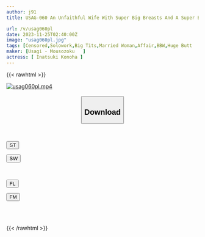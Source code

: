 ```yaml
---
author: j91
title: USAG-060 An Unfaithful Wife With Super Big Breasts And A Super Big Ass. Her Hobby Is Titty Fuck. More Than 1000 Men Have Cum Konoha (26) Konoha Inazuki

url: /v/usag060pl
date: 2023-11-25T02:40:00Z
image: "usag060pl.jpg"
tags: [Censored,Solowork,Big Tits,Married Woman,Affair,BBW,Huge Butt	 ]
maker: [Usagi - Mousozoku   ]
actress: [ Inatsuki Konoha ]
---
```



{{< rawhtml >}}

<div class="video" data-videoid="glw3AGaYyLsq19Q">
    <a href="javascript:;">
        <img src="/v/usag060pl/usag060pl.jpg" width="WIDTH" height="HEIGHT" alt="usag060pl.mp4" loading="lazy">
    </a>
</div>

<script type="text/javascript" src="https://j91.asia/asset/on-demand-st.js"></script>

<br>
  <link rel="stylesheet" href="https://j91.asia/asset/bs5.css">
  
  <center>
  <button class="btn btn-primary" type="button" data-bs-toggle="collapse" data-bs-target=".multi-collapse" aria-expanded="false" aria-controls="multiCollapseExample1 multiCollapseExample2"><h2>Download</h2></button></center>
</p>
<div class="row">
  <div class="col">
    <div class="collapse multi-collapse" id="multiCollapseExample1">
      <div class="card card-body">
	      	      <br>
<div class="buttons">  
<p><a href="https://streamtape.to/v/glw3AGaYyLsq19Q" target="_blank"><button class="btn-hover color-3"><i class="fa fa-download"></i> ST</button></a></p>
<p><a href="https://flaswish.com/xul8md2itn39" target="_blank"><button class="btn-hover color-2"><i class="fa fa-download"></i> SW</button></a></p></div>
    </div>
  </div>
</div>
  <div class="col">
    <div class="collapse multi-collapse" id="multiCollapseExample2">
      <div class="card card-body">
	      <br>
<div class="buttons">
<p><a href="https://filelions.site/f/th3xmkeyhu5g" target="_blank"><button class="btn-hover color-9"><i class="fa fa-download"></i> FL</button></a></p>
<p><a href="https://filemoon.sx/d/ze0ymfr6vu4m" target="_blank"><button class="btn-hover color-8"><i class="fa fa-download"></i> FM</button></a></p></div>
<br><br>
      </div>
    </div>
  </div>
</div>

{{< /rawhtml >}}